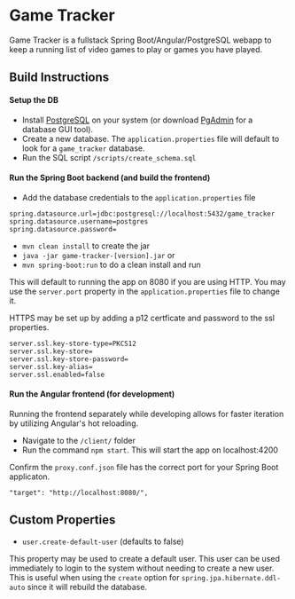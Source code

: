 # Game Tracker

Game Tracker is a fullstack Spring Boot/Angular/PostgreSQL webapp to keep a running list of video games to play or games you have played.


## Build Instructions


#### Setup the DB

* Install [PostgreSQL](https://www.postgresql.org/download/) on your system (or download [PgAdmin](https://www.postgresql.org/download/) for a database GUI tool).
* Create a new database. The `application.properties` file will default to look for a `game_tracker` database.
* Run the SQL script `/scripts/create_schema.sql`

#### Run the Spring Boot backend (and build the frontend)

* Add the database credentials to the `application.properties` file
```
spring.datasource.url=jdbc:postgresql://localhost:5432/game_tracker
spring.datasource.username=postgres
spring.datasource.password=
```
* `mvn clean install` to create the jar
* `java -jar game-tracker-[version].jar`
or
* `mvn spring-boot:run` to do a clean install and run

This will default to running the app on 8080 if you are using HTTP. You may use the `server.port` property in the `application.properties` file to change it.

HTTPS may be set up by adding a p12 certficate and password to the ssl properties.
```
server.ssl.key-store-type=PKCS12
server.ssl.key-store=
server.ssl.key-store-password=
server.ssl.key-alias=
server.ssl.enabled=false
```

#### Run the Angular frontend (for development)

Running the frontend separately while developing allows for faster iteration by utilizing Angular's hot reloading.

* Navigate to the `/client/` folder
* Run the command `npm start`. This will start the app on localhost:4200

Confirm the `proxy.conf.json` file has the correct port for your Spring Boot applicaton.

```
"target": "http://localhost:8080/",
```

## Custom Properties

* `user.create-default-user` (defaults to false)

This property may be used to create a default user. This user can be used immediately to login to the system without needing to create a new user. This is useful when using the `create` option for `spring.jpa.hibernate.ddl-auto` since it will rebuild the database.
